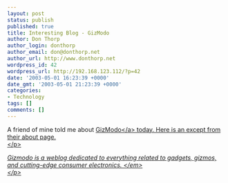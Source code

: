 ```yaml
---
layout: post
status: publish
published: true
title: Interesting Blog - GizModo
author: Don Thorp
author_login: donthorp
author_email: don@donthorp.net
author_url: http://www.donthorp.net
wordpress_id: 42
wordpress_url: http://192.168.123.112/?p=42
date: '2003-05-01 16:23:39 +0000'
date_gmt: '2003-05-01 21:23:39 +0000'
categories:
- Technology
tags: []
comments: []
---
```

<p>
A friend of mine told me about <a href="http:&#47;&#47;www.gizmodo.com" target="_blank">GizModo<&#47;a> today. Here is an except from their about page.<br />
<&#47;p></p>
<p><em>Gizmodo is a weblog dedicated to everything related to gadgets, gizmos, and cutting-edge consumer electronics. <&#47;em><br />
<&#47;p></p>
